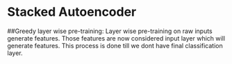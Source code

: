 # Stacked Autoencoder

##Greedy layer wise pre-training:
Layer wise pre-training on raw inputs generate features. Those features are now considered input layer which will generate features. This process is done till we dont have final classification layer. 
